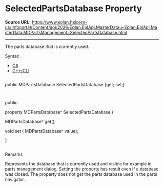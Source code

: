 # SelectedPartsDatabase Property

**Source URL:** https://www.eplan.help/en-us/Infoportal/Content/api/2026/Eplan.EplApi.MasterDatau~Eplan.EplApi.MasterData.MDPartsManagement~SelectedPartsDatabase.html

---

The parts database that is currently used.

Syntax

- [C#](#i-syntax-CS)
- [C++/CLI](#i-syntax-CPP2005)

```
```
public MDPartsDatabase SelectedPartsDatabase {get; set;}
```
```

```
```
public:

property MDPartsDatabase^ SelectedPartsDatabase {

   MDPartsDatabase^ get();

   void set (    MDPartsDatabase^ value);

}
```
```

Remarks

Represents the database that is currently used and visible for example in parts management dialog. Setting the property has result even if a database was closed. The property does not get the parts database used in the parts navigator.
